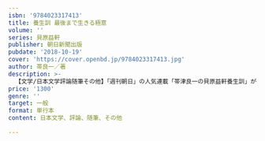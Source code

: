 ```yaml
---
isbn: '9784023317413'
title: 養生訓 最後まで生きる極意
volume: ''
series: 貝原益軒
publisher: 朝日新聞出版
pubdate: '2018-10-19'
cover: 'https://cover.openbd.jp/9784023317413.jpg'
author: 帯良一／著
description: >-
  【文学/日本文学評論随筆その他】「週刊朝日」の人気連載「帯津良一の貝原益軒養生訓」が待望の単行本に。さまざまな療法でがんに立ち向かう82歳で現役の帯津医師が、名著『養生訓』を徹底解説。食事から睡眠、性生活に至るまで、身近な健康法を最新の研究成果を交え紹介する。生島ヒロシさんとの対談も収録。
price: '1300'
genre: ''
target: 一般
format: 単行本
content: 日本文学、評論、随筆、その他

---
```

